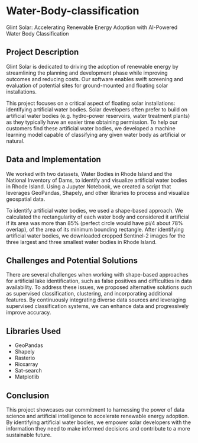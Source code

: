 # Water-Body-classification

Glint Solar: Accelerating Renewable Energy Adoption with AI-Powered Water Body Classification

## Project Description

Glint Solar is dedicated to driving the adoption of renewable energy by streamlining the planning and development phase while improving outcomes and reducing costs. Our software enables swift screening and evaluation of potential sites for ground-mounted and floating solar installations.

This project focuses on a critical aspect of floating solar installations: identifying artificial water bodies. Solar developers often prefer to build on artificial water bodies (e.g. hydro-power reservoirs, water treatment plants) as they typically have an easier time obtaining permission. To help our customers find these artificial water bodies, we developed a machine learning model capable of classifying any given water body as artificial or natural.

## Data and Implementation

We worked with two datasets, Water Bodies in Rhode Island and the National Inventory of Dams, to identify and visualize artificial water bodies in Rhode Island. Using a Jupyter Notebook, we created a script that leverages GeoPandas, Shapely, and other libraries to process and visualize geospatial data.

To identify artificial water bodies, we used a shape-based approach. We calculated the rectangularity of each water body and considered it artificial if its area was more than 85% (perfect circle would have pi/4 about 78% overlap), of the area of its minimum bounding rectangle. After identifying artificial water bodies, we downloaded cropped Sentinel-2 images for the three largest and three smallest water bodies in Rhode Island.

## Challenges and Potential Solutions

There are several challenges when working with shape-based approaches for artificial lake identification, such as false positives and difficulties in data availability. To address these issues, we proposed alternative solutions such as supervised classification, clustering, and incorporating additional features. By continuously integrating diverse data sources and leveraging supervised classification systems, we can enhance data and progressively improve accuracy.

## Libraries Used

- GeoPandas
- Shapely
- Rasterio
- Rioxarray
- Sat-search
- Matplotlib

## Conclusion

This project showcases our commitment to harnessing the power of data science and artificial intelligence to accelerate renewable energy adoption. By identifying artificial water bodies, we empower solar developers with the information they need to make informed decisions and contribute to a more sustainable future.
